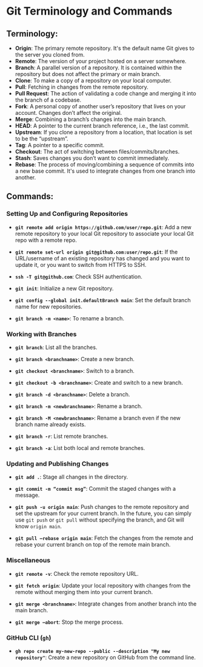 # Git Terminology and Commands

## Terminology:

- **Origin**: The primary remote repository. It's the default name Git gives to the server you cloned from.
- **Remote**: The version of your project hosted on a server somewhere.
- **Branch**: A parallel version of a repository. It is contained within the repository but does not affect the primary or main branch.
- **Clone**: To make a copy of a repository on your local computer.
- **Pull**: Fetching in changes from the remote repository.
- **Pull Request**: The action of validating a code change and merging it into the branch of a codebase.
- **Fork**: A personal copy of another user’s repository that lives on your account. Changes don’t affect the original.
- **Merge**: Combining a branch’s changes into the main branch.
- **HEAD**: A pointer to the current branch reference, i.e., the last commit.
- **Upstream**: If you clone a repository from a location, that location is set to be the “upstream”.
- **Tag**: A pointer to a specific commit.
- **Checkout**: The act of switching between files/commits/branches.
- **Stash**: Saves changes you don’t want to commit immediately.
- **Rebase**: The process of moving/combining a sequence of commits into a new base commit. It's used to integrate changes from one branch into another.

## Commands:

### Setting Up and Configuring Repositories

- **`git remote add origin https://github.com/user/repo.git`**: Add a new remote repository to your local Git repository to associate your local Git repo with a remote repo.

- **`git remote set-url origin git@github.com:user/repo.git`**: If the URL/username of an existing repository has changed and you want to update it, or you want to switch from HTTPS to SSH.

- **`ssh -T git@github.com`**: Check SSH authentication.

- **`git init`**: Initialize a new Git repository.

- **`git config --global init.defaultBranch main`**: Set the default branch name for new repositories.

- **`git branch -m <name>`**: To rename a branch.

### Working with Branches

- **`git branch`**: List all the branches.

- **`git branch <branchname>`**: Create a new branch.

- **`git checkout <branchname>`**: Switch to a branch.

- **`git checkout -b <branchname>`**: Create and switch to a new branch.

- **`git branch -d <branchname>`**: Delete a branch.

- **`git branch -m <newbranchname>`**: Rename a branch.

- **`git branch -M <newbranchname>`**: Rename a branch even if the new branch name already exists.

- **`git branch -r`**: List remote branches.

- **`git branch -a`**: List both local and remote branches.

### Updating and Publishing Changes

- **`git add .`**: Stage all changes in the directory.

- **`git commit -m “commit msg”`**: Commit the staged changes with a message.

- **`git push -u origin main`**: Push changes to the remote repository and set the upstream for your current branch. In the future, you can simply use `git push` or `git pull` without specifying the branch, and Git will know `origin main`.

- **`git pull —rebase origin main`**: Fetch the changes from the remote and rebase your current branch on top of the remote main branch.

### Miscellaneous

- **`git remote -v`**: Check the remote repository URL.

- **`git fetch origin`**: Update your local repository with changes from the remote without merging them into your current branch.

- **`git merge <branchname>`**: Integrate changes from another branch into the main branch.

- **`git merge —abort`**: Stop the merge process.

### GitHub CLI (`gh`)

- **`gh repo create my-new-repo --public --description "My new repository"`**: Create a new repository on GitHub from the command line.